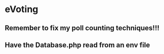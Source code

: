 # eVoting

## Remember to fix my poll counting techniques!!!
## Have the Database.php read from an env file
